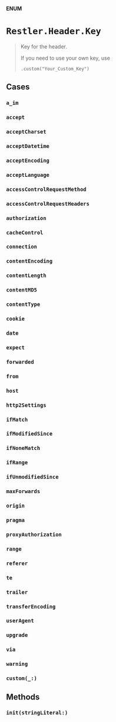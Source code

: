 **ENUM**

# `Restler.Header.Key`

> Key for the header.
>
> If you need to use your own key, use
> ```
> .custom("Your_Custom_Key")
> ```

## Cases
### `a_im`

### `accept`

### `acceptCharset`

### `acceptDatetime`

### `acceptEncoding`

### `acceptLanguage`

### `accessControlRequestMethod`

### `accessControlRequestHeaders`

### `authorization`

### `cacheControl`

### `connection`

### `contentEncoding`

### `contentLength`

### `contentMD5`

### `contentType`

### `cookie`

### `date`

### `expect`

### `forwarded`

### `from`

### `host`

### `http2Settings`

### `ifMatch`

### `ifModifiedSince`

### `ifNoneMatch`

### `ifRange`

### `ifUnmodifiedSince`

### `maxForwards`

### `origin`

### `pragma`

### `proxyAuthorization`

### `range`

### `referer`

### `te`

### `trailer`

### `transferEncoding`

### `userAgent`

### `upgrade`

### `via`

### `warning`

### `custom(_:)`

## Methods
### `init(stringLiteral:)`
